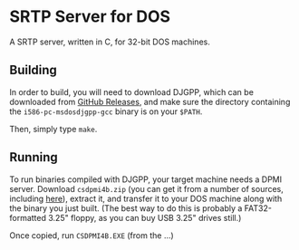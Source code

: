 # SRTP Server for DOS

A SRTP server, written in C, for 32-bit DOS machines.

## Building

In order to build, you will need to download DJGPP, which can be downloaded from [GitHub Releases](https://github.com/andrewwutw/build-djgpp/releases), and make sure the directory containing the `i586-pc-msdosdjgpp-gcc` binary is on your `$PATH`.

Then, simply type `make`.

## Running

To run binaries compiled with DJGPP, your target machine needs a DPMI server. Download `csdpmi4b.zip` (you can get it from a number of sources, including [here](ftp://ftp.pl.freebsd.org/vol/rzm1/coast/vendors/djgpp/v2misc/csdpmi4b.zip)), extract it, and transfer it to your DOS machine along with the binary you just built. (The best way to do this is probably a FAT32-formatted 3.25" floppy, as you can buy USB 3.25" drives still.)

Once copied, run `CSDPMI4B.EXE` (from the ...)